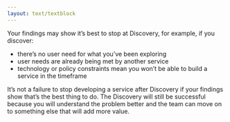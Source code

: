 ```yaml
---
layout: text/textblock
---
```


Your findings may show it’s best to stop at Discovery, for example, if you discover:
- there’s no user need for what you’ve been exploring
- user needs are already being met by another service
- technology or policy constraints mean you won’t be able to build a service in the timeframe

It’s not a failure to stop developing a service after Discovery if your findings show that’s the best thing to do. The Discovery will still be successful because you will understand the problem better and the team can move on to something else that will add more value.


